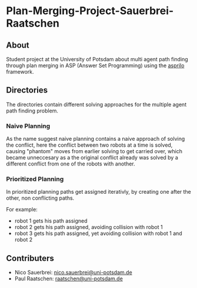 # Plan-Merging-Project-Sauerbrei-Raatschen

## About

Student project at the University of Potsdam about multi agent path finding through plan merging in ASP (Answer Set Programming) using the [asprilo](https://potassco.org/asprilo/) framework.

## Directories

The directories contain different solving approaches for the multiple agent path finding problem.

### Naive Planning

As the name suggest naive planning contains a naive approach of solving the conflict, here the conflict between two robots at a time is solved, causing "phantom" moves from earlier solving to get carried over, which became unneccesary as a the original conflict already was solved by a different conflict from one of the robots with another.

### Prioritized Planning

In prioritized planning paths get assigned iterativly, by creating one after the other, non conflicting paths.

For example:
- robot 1 gets his path assigned
- robot 2 gets his path assigned, avoiding collision with robot 1
- robot 3 gets his path assigned, yet avoiding collision with robot 1 and robot 2

## Contributers

- Nico Sauerbrei: nico.sauerbrei@uni-potsdam.de
- Paul Raatschen: raatschen@uni-potsdam.de


